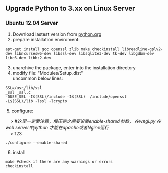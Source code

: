 ## Upgrade Python to 3.xx on Linux Server

### Ubuntu 12.04 Server  
  1. Download lastest version from [python.org](https://www.python.org/download)
  2. prepare installation enviroment:
```
apt-get install gcc openssl zlib make checkinstall libreadline-gplv2-dev libncursesw5-dev libssl-dev libsqlite3-dev tk-dev libgdbm-dev libc6-dev libbz2-dev
```
  3. unarchive the package, enter into the installation directory
  4. modify file: "Modules/Setup.dist"  
    uncommon below lines:
```
SSL=/usr/lib/ssl  
_ssl _ssl.c  
-DUSE_SSL -I$(SSL)/include -I$(SSL)  /include/openssl  
-L$(SSL)/lib -lssl -lcrypto
```
  5. configure:  
  
     > _#这里一定要注意，解压完之后要设置enable-shared参数， 在wsgi.py 在web server中python 才能在apache或者Nginx运行_  
     > 123
```
./configure --enable-shared
``` 
  6. install
```
make #check if there are any warnings or errors  
checkinstall
```
